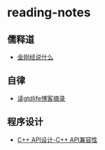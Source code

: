 # reading-notes
## 儒释道
- [金刚经说什么](jin_gang_jing_shuo_shen_me.md)

## 自律
- [读gtdlife博客摘录](gtdlife.md)

## 程序设计
- [C++ API设计-C++ API兼容性](cpp_api_design.md)